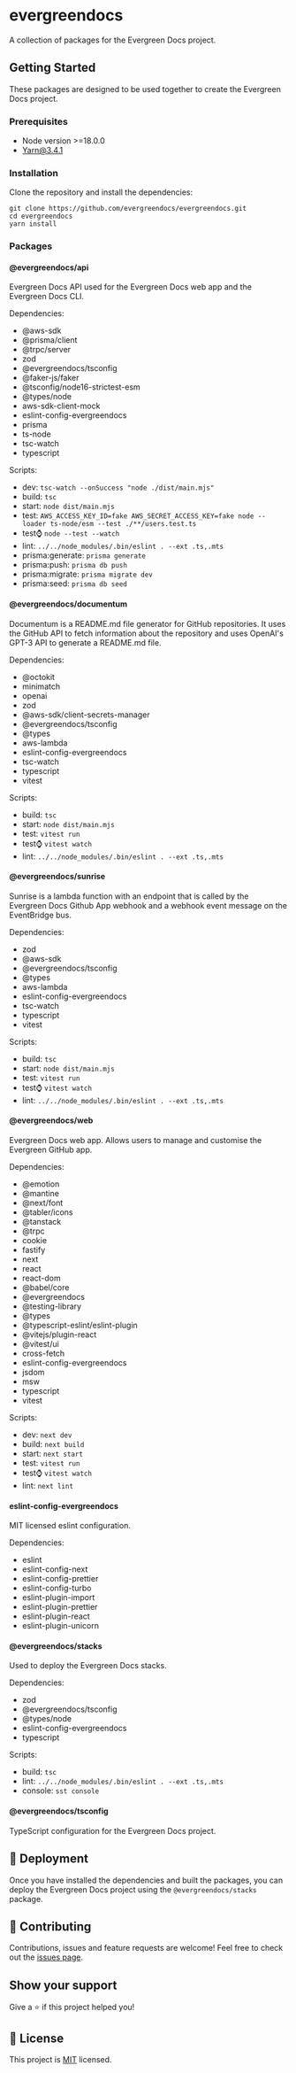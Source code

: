 
# evergreendocs

A collection of packages for the Evergreen Docs project.

## Getting Started

These packages are designed to be used together to create the Evergreen Docs project.

### Prerequisites

- Node version >=18.0.0
- Yarn@3.4.1

### Installation

Clone the repository and install the dependencies:

```
git clone https://github.com/evergreendocs/evergreendocs.git
cd evergreendocs
yarn install
```

### Packages

#### @evergreendocs/api

Evergreen Docs API used for the Evergreen Docs web app and the Evergreen Docs CLI.

Dependencies:

- @aws-sdk
- @prisma/client
- @trpc/server
- zod
- @evergreendocs/tsconfig
- @faker-js/faker
- @tsconfig/node16-strictest-esm
- @types/node
- aws-sdk-client-mock
- eslint-config-evergreendocs
- prisma
- ts-node
- tsc-watch
- typescript

Scripts:

- dev: `tsc-watch --onSuccess "node ./dist/main.mjs"`
- build: `tsc`
- start: `node dist/main.mjs`
- test: `AWS_ACCESS_KEY_ID=fake AWS_SECRET_ACCESS_KEY=fake node --loader ts-node/esm --test ./**/users.test.ts`
- test:watch: `node --test --watch`
- lint: `../../node_modules/.bin/eslint . --ext .ts,.mts`
- prisma:generate: `prisma generate`
- prisma:push: `prisma db push`
- prisma:migrate: `prisma migrate dev`
- prisma:seed: `prisma db seed`

#### @evergreendocs/documentum

Documentum is a README.md file generator for GitHub repositories. It uses the GitHub API to fetch information about the repository and uses OpenAI's GPT-3 API to generate a README.md file.

Dependencies:

- @octokit
- minimatch
- openai
- zod
- @aws-sdk/client-secrets-manager
- @evergreendocs/tsconfig
- @types
- aws-lambda
- eslint-config-evergreendocs
- tsc-watch
- typescript
- vitest

Scripts:

- build: `tsc`
- start: `node dist/main.mjs`
- test: `vitest run`
- test:watch: `vitest watch`
- lint: `../../node_modules/.bin/eslint . --ext .ts,.mts`

#### @evergreendocs/sunrise

Sunrise is a lambda function with an endpoint that is called by the Evergreen Docs Github App webhook and a webhook event message on the EventBridge bus.

Dependencies:

- zod
- @aws-sdk
- @evergreendocs/tsconfig
- @types
- aws-lambda
- eslint-config-evergreendocs
- tsc-watch
- typescript
- vitest

Scripts:

- build: `tsc`
- start: `node dist/main.mjs`
- test: `vitest run`
- test:watch: `vitest watch`
- lint: `../../node_modules/.bin/eslint . --ext .ts,.mts`

#### @evergreendocs/web

Evergreen Docs web app. Allows users to manage and customise the Evergreen GitHub app.

Dependencies:

- @emotion
- @mantine
- @next/font
- @tabler/icons
- @tanstack
- @trpc
- cookie
- fastify
- next
- react
- react-dom
- @babel/core
- @evergreendocs
- @testing-library
- @types
- @typescript-eslint/eslint-plugin
- @vitejs/plugin-react
- @vitest/ui
- cross-fetch
- eslint-config-evergreendocs
- jsdom
- msw
- typescript
- vitest

Scripts:

- dev: `next dev`
- build: `next build`
- start: `next start`
- test: `vitest run`
- test:watch: `vitest watch`
- lint: `next lint`

#### eslint-config-evergreendocs

MIT licensed eslint configuration.

Dependencies:

- eslint
- eslint-config-next
- eslint-config-prettier
- eslint-config-turbo
- eslint-plugin-import
- eslint-plugin-prettier
- eslint-plugin-react
- eslint-plugin-unicorn

#### @evergreendocs/stacks

Used to deploy the Evergreen Docs stacks.

Dependencies:

- zod
- @evergreendocs/tsconfig
- @types/node
- eslint-config-evergreendocs
- typescript

Scripts:

- build: `tsc`
- lint: `../../node_modules/.bin/eslint . --ext .ts,.mts`
- console: `sst console`

#### @evergreendocs/tsconfig

TypeScript configuration for the Evergreen Docs project.

## 🚀 Deployment

Once you have installed the dependencies and built the packages, you can deploy the Evergreen Docs project using the `@evergreendocs/stacks` package.

## 🤝 Contributing

Contributions, issues and feature requests are welcome! Feel free to check out the [issues page](https://github.com/evergreendocs/evergreendocs/issues).

## Show your support

Give a ⭐️ if this project helped you!

## 📝 License

This project is [MIT](https://github.com/evergreendocs/evergreendocs/blob/master/LICENSE) licensed.